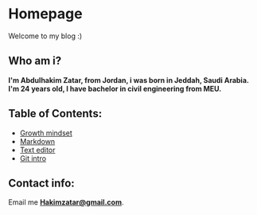 # Homepage
Welcome to my blog :)


## Who am i?
**I'm Abdulhakim Zatar, from Jordan, i was born in Jeddah, Saudi Arabia.
I'm 24 years old, I have bachelor in civil engineering from MEU.**


## Table of Contents:
* [Growth mindset](lab01b)
* [Markdown](read01)
* [Text editor](read02)
* [Git intro](read03)


## Contact info:
Email me **Hakimzatar@gmail.com**.
